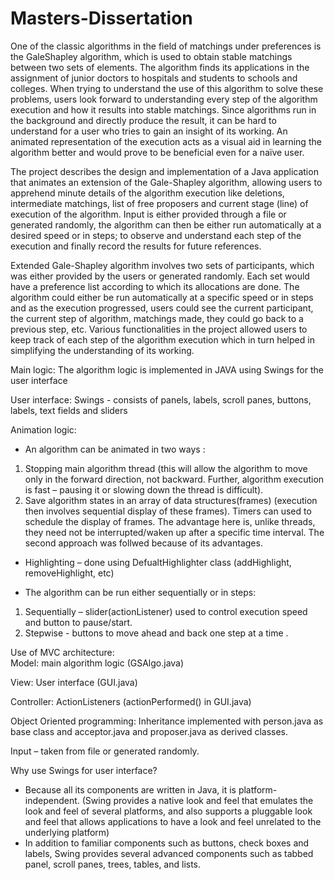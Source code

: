 # Masters-Dissertation
One of the classic algorithms in the field of matchings under preferences is the GaleShapley algorithm, which is used to obtain stable matchings between two sets of elements. 
The algorithm finds its applications in the assignment of junior doctors to hospitals and students to schools and colleges. 
When trying to understand the use of this algorithm to solve these problems, users look forward to understanding every step of the algorithm execution and how it results into stable matchings. 
Since algorithms run in the background and directly produce the result, it can be hard to understand for a user who tries to gain an insight of its working. 
An animated representation of the execution acts as a visual aid in learning the algorithm better and would prove to be beneficial even for a naïve user.  

The project describes the design and implementation of a Java application that animates an extension of the Gale-Shapley algorithm, allowing users to apprehend minute details of the algorithm execution like deletions, intermediate matchings, list of free proposers and current stage (line) of execution of the algorithm. 
Input is either provided through a file or generated randomly, the algorithm can then be either run automatically at a desired speed or in steps; to observe and understand each step of the execution and finally record the results for future references. 

Extended Gale-Shapley algorithm involves two sets of participants, which was either provided by the users or generated randomly. 
Each set would have a preference list according to which its allocations are done. 
The algorithm could either be run automatically at a specific speed or in steps and as the execution progressed, users could see the current participant, the current step of algorithm, matchings made, they could go back to a previous step, etc. 
Various functionalities in the project allowed users to keep track of each step of the algorithm execution which in turn helped in simplifying the understanding of its working.

Main logic:
The algorithm logic is implemented in JAVA using Swings for the user interface

User interface:
Swings - consists of panels, labels, scroll panes, buttons, labels, text fields and sliders

Animation logic:
- An algorithm can be animated in two ways : 
1. Stopping main algorithm thread (this will allow the algorithm to move only in the forward direction, not backward. Further, algorithm execution is fast – pausing it or slowing down the thread is difficult).
2. Save algorithm states in an array of data structures(frames) (execution then involves sequential display of these frames).
Timers can used to schedule the display of frames. The advantage here is, unlike threads, they need not be interrupted/waken up after a specific time interval.
The second approach was follwed because of its advantages.

-	Highlighting – done using DefualtHighlighter class (addHighlight, removeHighlight, etc)

- The algorithm can be run either sequentially or in steps: 
1.	Sequentially – slider(actionListener) used to control execution speed and button to pause/start.
2.	Stepwise -  buttons to move ahead and back one step at a time .

Use of MVC architecture:                                                 
Model: main algorithm logic (GSAlgo.java)

View: User interface (GUI.java)

Controller: ActionListeners (actionPerformed() in GUI.java)

Object Oriented programming:
Inheritance implemented with person.java as base class and acceptor.java and proposer.java as derived classes.

Input – taken from file or generated randomly.

Why use Swings for user interface?
-	Because all its components are written in Java, it is platform-independent. 
(Swing provides a native look and feel that emulates the look and feel of several platforms, and also supports a pluggable look and feel that allows applications to have a look and feel unrelated to the underlying platform)
-	In addition to familiar components such as buttons, check boxes and labels, Swing provides several advanced components such as tabbed panel, scroll panes, trees, tables, and lists.


